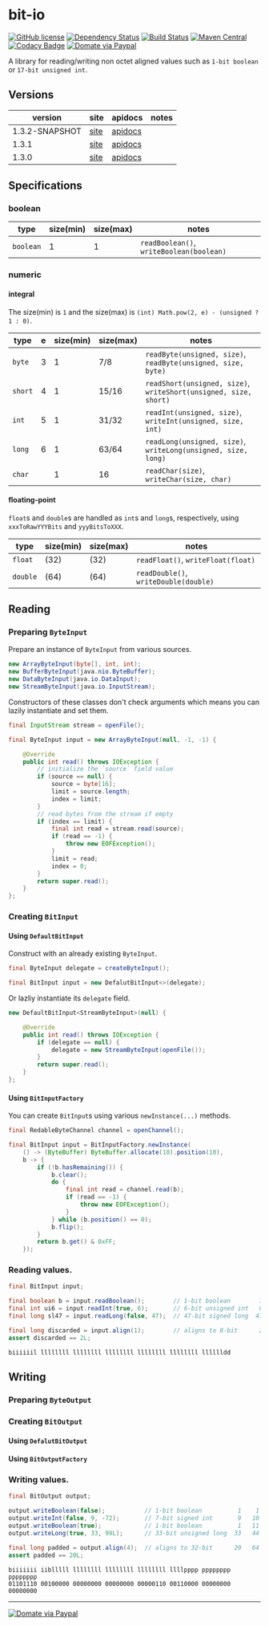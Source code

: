 bit-io
======
[![GitHub license](https://img.shields.io/github/license/jinahya/bit-io.svg)](http://www.apache.org/licenses/LICENSE-2.0)
[![Dependency Status](https://www.versioneye.com/user/projects/563ccc514d415e001e00009b/badge.svg)](https://www.versioneye.com/user/projects/563ccc514d415e001e00009b)
[![Build Status](https://travis-ci.org/jinahya/bit-io.svg?branch=develop)](https://travis-ci.org/jinahya/bit-io)
[![Maven Central](https://img.shields.io/maven-central/v/com.github.jinahya/bit-io.svg)](http://search.maven.org/#search%7Cga%7C1%7Ca%3A%22bit-io%22)
[![Codacy Badge](https://api.codacy.com/project/badge/grade/53ae4f92af8246a48cbe8ecf0c04a002)](https://www.codacy.com/app/jinahya/bit-io)
[![Domate via Paypal](https://img.shields.io/badge/donate-paypal-blue.svg)](https://www.paypal.com/cgi-bin/webscr?cmd=_cart&business=A954LDFBW4B9N&lc=KR&item_name=GitHub&amount=5%2e00&currency_code=USD&button_subtype=products&add=1&bn=PP%2dShopCartBF%3adonate%2dpaypal%2dblue%2epng%3aNonHosted)

A library for reading/writing non octet aligned values such as `1-bit boolean` or `17-bit unsigned int`.

## Versions
|version|site|apidocs|notes|
|-------|----|-------|-----|
|1.3.2-SNAPSHOT|[site](http://jinahya.github.io/bit-io/sites/1.3.2-SNAPSHOT/index.html)|[apidocs](http://jinahya.github.io/bit-io/sites/1.3.2-SNAPSHOT/apidocs/index.html)||
|1.3.1|[site](http://jinahya.github.io/bit-io/sites/1.3.1/index.html)|[apidocs](http://jinahya.github.io/bit-io/sites/1.3.1/apidocs/index.html)||
|1.3.0|[site](http://jinahya.github.io/bit-io/sites/1.3.0/index.html)|[apidocs](http://jinahya.github.io/bit-io/sites/1.3.0/apidocs/index.html)||

## Specifications
### boolean
|type     |size(min)|size(max)|notes|
|---------|---------|---------|-----|
|`boolean`|1        |1        |`readBoolean()`, `writeBoolean(boolean)`|
### numeric
#### integral
The size(min) is `1` and the size(max) is `(int) Math.pow(2, e) - (unsigned ? 1 : 0)`.

|type   |e  |size(min)|size(max)|notes
|-------|---|---------|---------|-----
|`byte` |3  |1        |7/8      |`readByte(unsigned, size)`, `readByte(unsigned, size, byte)`|
|`short`|4  |1        |15/16    |`readShort(unsigned, size)`, `writeShort(unsigned, size, short)`|
|`int`  |5  |1        |31/32    |`readInt(unsigned, size)`, `writeInt(unsigned, size, int)`|
|`long` |6  |1        |63/64    |`readLong(unsigned, size)`, `writeLong(unsigned, size, long)`|
|`char` |   |1        |16       |`readChar(size)`, `writeChar(size, char)`|
#### floating-point
`float`s and `double`s are handled as `int`s and `long`s, respectively, using `xxxToRawYYYBits` and `yyyBitsToXXX`.

|type    |size(min)|size(max)|notes|
|--------|---------|---------|-----|
|`float` |(32)     |(32)     |`readFloat()`, `writeFloat(float)`|
|`double`|(64)     |(64)     |`readDouble()`, `writeDouble(double)`|

## Reading
### Preparing `ByteInput`
Prepare an instance of `ByteInput` from various sources.
````java
new ArrayByteInput(byte[], int, int);
new BufferByteInput(java.nio.ByteBuffer);
new DataByteInput(java.io.DataInput);
new StreamByteInput(java.io.InputStream);
````
Constructors of these classes don't check arguments which means you can lazily instantiate and set them.
```java
final InputStream stream = openFile();

final ByteInput input = new ArrayByteInput(null, -1, -1) {

    @Override
    public int read() throws IOException {
        // initialize the `source` field value
        if (source == null) {
            source = byte[16];
            limit = source.length;
            index = limit;
        }
        // read bytes from the stream if empty
        if (index == limit) {
            final int read = stream.read(source);
            if (read == -1) {
                throw new EOFException();
            }
            limit = read;
            index = 0;
        }
        return super.read();
    }
};
```
### Creating `BitInput`
#### Using `DefaultBitInput`
Construct with an already existing `ByteInput`.
```java
final ByteInput delegate = createByteInput();

final BitInput input = new DefalutBitInput<>(delegate);
```
Or lazliy instantiate its `delegate` field.
```java
new DefaultBitInput<StreamByteInput>(null) {

    @Override
    public int read() throws IOException {
        if (delegate == null) {
            delegate = new StreamByteInput(openFile());
        }
        return super.read();
    }
};
```
#### Using `BitInputFactory`
You can create `BitInput`s using various `newInstance(...)` methods.
```java
final RedableByteChannel channel = openChannel();

final BitInput input = BitInputFactory.newInstance(
    () -> (ByteBuffer) ByteBuffer.allocate(10).position(10),
    b -> {
        if (!b.hasRemaining()) {
            b.clear();
            do {
                final int read = channel.read(b);
                if (read == -1) {
                    throw new EOFException();
                }
            } while (b.position() == 0);
            b.flip();
        }
        return b.get() & 0xFF;
    });
```
### Reading values.
```java
final BitInput input;

final boolean b = input.readBoolean();        // 1-bit boolean        1    1
final int ui6 = input.readInt(true, 6);       // 6-bit unsigned int   6    7
final long sl47 = input.readLong(false, 47);  // 47-bit signed long  47   54

final long discarded = input.align(1);        // aligns to 8-bit      2   56
assert discarded == 2L;
```
```
biiiiiil llllllll llllllll llllllll llllllll llllllll lllllldd
```
## Writing
### Preparing `ByteOutput`
### Creating `BitOutput`
#### Using `DefalutBitOutput`
#### Using `BitOutputFactory`
### Writing values.
```java
final BitOutput output;

output.writeBoolean(false);           // 1-bit boolean          1    1
output.writeInt(false, 9, -72);       // 7-bit signed int       9   10
output.writeBoolean(true);            // 1-bit boolean          1   11
output.writeLong(true, 33, 99L);      // 33-bit unsigned long  33   44

final long padded = output.align(4);  // aligns to 32-bit      20   64
assert padded == 20L;
```
```
biiiiiii iiblllll llllllll llllllll llllllll llllpppp pppppppp pppppppp
01101110 00100000 00000000 00000000 00000110 00110000 00000000 00000000
```
----
[![Domate via Paypal](https://img.shields.io/badge/donate-paypal-blue.svg)](https://www.paypal.com/cgi-bin/webscr?cmd=_cart&business=A954LDFBW4B9N&lc=KR&item_name=GitHub&amount=5%2e00&currency_code=USD&button_subtype=products&add=1&bn=PP%2dShopCartBF%3adonate%2dpaypal%2dblue%2epng%3aNonHosted)
